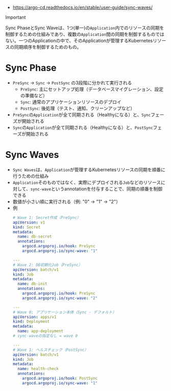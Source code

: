 - https://argo-cd.readthedocs.io/en/stable/user-guide/sync-waves/

> [!IMPORTANT]  
> Sync PhaseとSync Waveは、1つ(単一)の`Application`内でのリソースの同期を制御するための仕組みであり、複数の`Application`間の同期を制御するものではない。一つのApplicationの中で、そのApplicationが管理するKubernetesリソースの同期順序を制御するためのもの。

# Sync Phase
- `PreSync` → `Sync` → `PostSync` の3段階に分かれて実行される
  - `PreSync`: 主にセットアップ処理（データベースマイグレーション、設定の準備など）
  - `Sync`: 通常のアプリケーションリソースのデプロイ
  - `PostSync`: 後処理（テスト、通知、クリーンアップなど）
- `PreSync`の`Application`が全て同期される（Healthyになる）と、`Sync`フェーズが開始される
- `Sync`の`Application`が全て同期される（Healthyになる）と、`PostSync`フェーズが開始される
 
# Sync Waves
- `Sync Waves`は、`Application`が管理するKubernetesリソースの同期を順番に行うための仕組み
- `Application`そのものではなく、実際にデプロイされる`Job`などのリソースに対して、`sync-wave`というannotationを付与することで、同期の順番を制御できる
- 数値が小さい順に実行される（例: "0" → "1" → "2"）
- 例  
  ```yaml
  # Wave 1: Secret作成（PreSync）
  apiVersion: v1
  kind: Secret
  metadata:
    name: db-secret
    annotations:
      argocd.argoproj.io/hook: PreSync
      argocd.argoproj.io/sync-wave: "1"

  ---
  # Wave 2: DB初期化Job（PreSync）
  apiVersion: batch/v1
  kind: Job
  metadata:
    name: db-init
    annotations:
      argocd.argoproj.io/hook: PreSync
      argocd.argoproj.io/sync-wave: "2"

  ---
  # Wave 0: アプリケーション本体（Sync - デフォルト）
  apiVersion: apps/v1
  kind: Deployment
  metadata:
    name: app-deployment
  # sync-waveの指定なし = wave 0

  ---
  # Wave 1: ヘルスチェック（PostSync）
  apiVersion: batch/v1
  kind: Job
  metadata:
    name: health-check
    annotations:
      argocd.argoproj.io/hook: PostSync
      argocd.argoproj.io/sync-wave: "1"
  ```